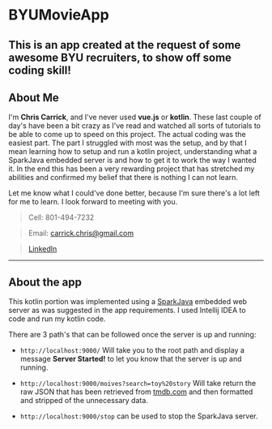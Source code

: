# BYUMovieApp

This is an app created at the request of some awesome BYU recruiters, to show off some coding skill!
---
## About Me

I'm **Chris Carrick**, and I've never used __vue.js__ or __kotlin__. These last couple of day's have been a bit crazy as I've read and watched all sorts of tutorials to be able to come up to speed on this project. The actual coding was the easiest part. The part I struggled with most was the setup, and by that I mean learning how to setup and run a kotlin project, understanding what a SparkJava embedded server is and how to get it to work the way I wanted it. In the end this has been a very rewarding project that has stretched my abilities and confirmed my belief that there is nothing I can not learn.

Let me know what I could've done better, because I'm sure there's a lot left for me to learn. I look forward to meeting with you.

>Cell: 801-494-7232

>Email: carrick.chris@gmail.com

>[LinkedIn](https://www.linkedin.com/in/chris-carrick-99528680/)
---
## About the app

This kotlin portion was implemented using a [SparkJava](http://http://sparkjava.com/) embedded web server as was suggested in the app requirements. I used Intellij IDEA to code and run my kotlin code.

There are 3 path's that can be followed once the server is up and running:

* `http://localhost:9000/` Will take you to the root path and display a message __Server Started!__ to let you know that the server is up and running.

* `http://localhost:9000/moives?search=toy%20story` Will take return the raw JSON that has been retrieved from [tmdb.com](http://www.tmdb.com) and then formatted and stripped of the unnecessary data.
* `http://localhost:9000/stop` can be used to stop the SparkJava server.
